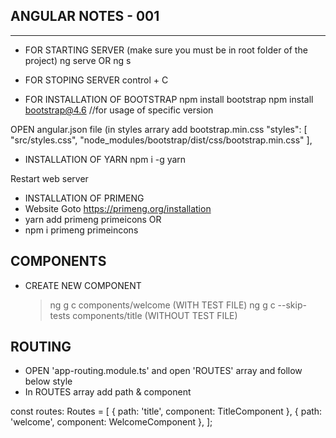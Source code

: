 ## ANGULAR NOTES - 001 ##
-------------------------

* FOR STARTING SERVER (make sure you must be in root folder of the project)
ng serve
    OR
ng s

* FOR STOPING SERVER
control + C

* FOR INSTALLATION OF BOOTSTRAP
npm install bootstrap
npm install bootstrap@4.6 //for usage of specific version


OPEN angular.json file (in styles arrary add bootstrap.min.css
		"styles": [
              "src/styles.css",
              "node_modules/bootstrap/dist/css/bootstrap.min.css"
            ],
			
* INSTALLATION OF YARN
npm i -g yarn

Restart web server

* INSTALLATION OF PRIMENG
* Website Goto https://primeng.org/installation
* yarn add primeng primeicons 
        OR 
* npm i primeng primeincons


COMPONENTS
----------
* CREATE NEW COMPONENT
    > ng g c components/welcome (WITH TEST FILE)
    > ng g c --skip-tests components/title (WITHOUT TEST FILE)


ROUTING
-------
* OPEN 'app-routing.module.ts' and open 'ROUTES' array and follow below style
* In ROUTES array add path & component

const routes: Routes = [
  { path: 'title', component: TitleComponent },
  { path: 'welcome', component: WelcomeComponent },
];
